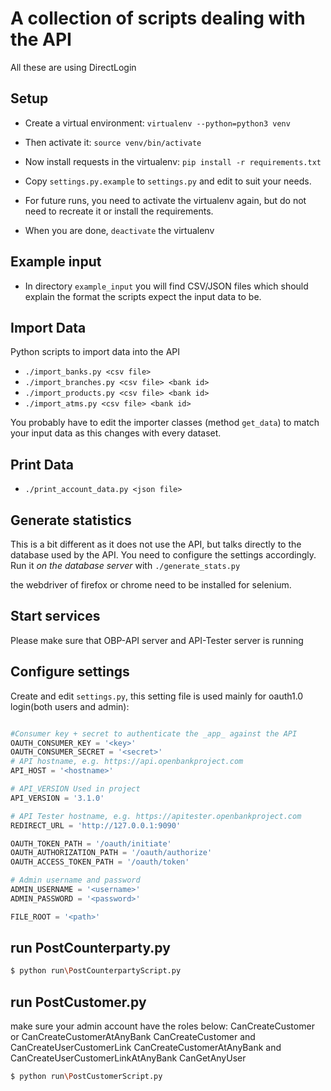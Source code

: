 # A collection of scripts dealing with the API

All these are using DirectLogin


## Setup

- Create a virtual environment: `virtualenv --python=python3 venv`
- Then activate it: `source venv/bin/activate`
- Now install requests in the virtualenv: `pip install -r requirements.txt`
- Copy `settings.py.example` to `settings.py` and edit to suit your needs.

- For future runs, you need to activate the virtualenv again, but do not need to recreate it or install the requirements.
- When you are done, `deactivate` the virtualenv


## Example input

- In directory `example_input` you will find CSV/JSON files which should explain the format the scripts expect the input data to be.


## Import Data

Python scripts to import data into the API

- `./import_banks.py <csv file>`
- `./import_branches.py <csv file> <bank id>`
- `./import_products.py <csv file> <bank id>`
- `./import_atms.py <csv file> <bank id>`


You probably have to edit the importer classes (method `get_data`) to match your input data as this changes with every dataset.



## Print Data

- `./print_account_data.py <json file>`


## Generate statistics

This is a bit different as it does not use the API, but talks directly to the database used by the API. You need to configure the settings accordingly. Run it _on the database server_ with `./generate_stats.py`

the webdriver of firefox or chrome need to be installed for selenium.
  
## Start services
Please make sure that OBP-API server and API-Tester server is running

## Configure settings

Create and edit `settings.py`, this setting file is used mainly for oauth1.0 login(both users and admin):

```python

#Consumer key + secret to authenticate the _app_ against the API
OAUTH_CONSUMER_KEY = '<key>'
OAUTH_CONSUMER_SECRET = '<secret>'
# API hostname, e.g. https://api.openbankproject.com
API_HOST = '<hostname>'

# API_VERSION Used in project
API_VERSION = '3.1.0'

# API Tester hostname, e.g. https://apitester.openbankproject.com
REDIRECT_URL = 'http://127.0.0.1:9090'

OAUTH_TOKEN_PATH = '/oauth/initiate'
OAUTH_AUTHORIZATION_PATH = '/oauth/authorize'
OAUTH_ACCESS_TOKEN_PATH = '/oauth/token'

# Admin username and password
ADMIN_USERNAME = '<username>'
ADMIN_PASSWORD = '<password>'

FILE_ROOT = '<path>'
```

## run PostCounterparty.py

```bash
$ python run\PostCounterpartyScript.py
```

## run PostCustomer.py

make sure your admin account have the roles below: 
CanCreateCustomer or CanCreateCustomerAtAnyBank
CanCreateCustomer and CanCreateUserCustomerLink 
CanCreateCustomerAtAnyBank and CanCreateUserCustomerLinkAtAnyBank
CanGetAnyUser
```bash
$ python run\PostCustomerScript.py
```